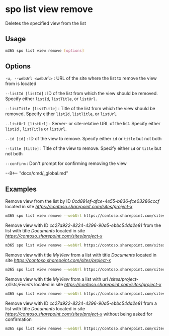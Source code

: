 # spo list view remove

Deletes the specified view from the list

## Usage

```sh
m365 spo list view remove [options]
```

## Options

`-u, --webUrl <webUrl>`
: URL of the site where the list to remove the view from is located

`--listId [listId]`
: ID of the list from which the view should be removed. Specify either `listId`, `listTitle`, or `listUrl`.

`--listTitle [listTitle]`
: Title of the list from which the view should be removed. Specify either `listId`, `listTitle`, or `listUrl`.

 `--listUrl [listUrl]`
: Server- or site-relative URL of the list. Specify either `listId` , `listTitle` or `listUrl`.

`--id [id]`
: ID of the view to remove. Specify either `id` or `title` but not both

`--title [title]`
: Title of the view to remove. Specify either `id` or `title` but not both

`--confirm`
: Don't prompt for confirming removing the view

--8<-- "docs/cmd/_global.md"

## Examples

Remove view from the list by ID _0cd891ef-afce-4e55-b836-fce03286cccf_ located in site _https://contoso.sharepoint.com/sites/project-x_

```sh
m365 spo list view remove --webUrl https://contoso.sharepoint.com/sites/project-x --listId 0cd891ef-afce-4e55-b836-fce03286cccf --id cc27a922-8224-4296-90a5-ebbc54da2e81
```

Remove view with ID _cc27a922-8224-4296-90a5-ebbc54da2e81_ from the list with title _Documents_ located in site _https://contoso.sharepoint.com/sites/project-x_

```sh
m365 spo list view remove --webUrl https://contoso.sharepoint.com/sites/project-x --listTitle Documents --id cc27a922-8224-4296-90a5-ebbc54da2e81
```

Remove view with title _MyView_ from a list with title _Documents_ located in site _https://contoso.sharepoint.com/sites/project-x_

```sh
m365 spo list view remove --webUrl https://contoso.sharepoint.com/sites/project-x --listTitle Documents --title MyView
```

Remove view with title _MyView_ from a list with url _/sites/project-x/lists/Events_ located in site _https://contoso.sharepoint.com/sites/project-x_

```sh
m365 spo list view remove --webUrl https://contoso.sharepoint.com/sites/project-x --listUrl '/sites/project-x/lists/Events' --viewTitle MyView
```

Remove view with ID _cc27a922-8224-4296-90a5-ebbc54da2e81_ from a list with title _Documents_ located in site _https://contoso.sharepoint.com/sites/project-x_ without being asked for confirmation

```sh
m365 spo list view remove --webUrl https://contoso.sharepoint.com/sites/project-x --listTitle Documents --id cc27a922-8224-4296-90a5-ebbc54da2e81 --confirm
```
